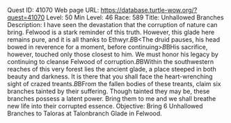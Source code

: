 Quest ID: 41070
Web page URL: https://database.turtle-wow.org/?quest=41070
Level: 50
Min Level: 46
Race: 589
Title: Unhallowed Branches
Description: I have seen the devastation that the corruption of nature can bring. Felwood is a stark reminder of this truth. However, this glade here remains pure, and it is all thanks to Ethwyr.$B$B<The druid pauses, his head bowed in reverence for a moment, before continuing>$B$BHis sacrifice, however, touched only those closest to him. We must honor his legacy by continuing to cleanse Felwood of corruption.$B$BWithin the southwestern reaches of this very forest lies the ancient glade, a place steeped in both beauty and darkness. It is there that you shall face the heart-wrenching sight of crazed treants.$B$BFrom the fallen bodies of these treants, claim six branches tainted by their suffering. Though tainted they may be, these branches possess a latent power. Bring them to me and we shall breathe new life into their corrupted essence.
Objective: Bring 6 Unhallowed Branches to Taloras at Talonbranch Glade in Felwood.
